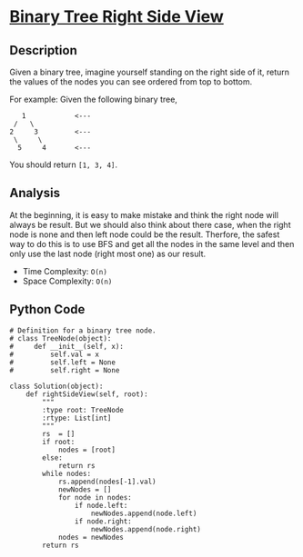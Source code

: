 # [Binary Tree Right Side View](https://leetcode.com/problems/binary-tree-right-side-view/)

## Description
Given a binary tree, imagine yourself standing on the right side of it, return the values of the nodes you can see ordered from top to bottom.

For example:
Given the following binary tree,

~~~
   1            <---
 /   \
2     3         <---
 \     \
  5     4       <---
~~~  
You should return `[1, 3, 4]`.

## Analysis
At the beginning, it is easy to make mistake and think the right node will always be result. But we should also think about there case, when the right node is none and then left node could be the result. Therfore, the safest way to do this is to use BFS and get all the nodes in the same level and then only use the last node (right most one) as our result.

* Time Complexity: `O(n)`
* Space Complexity: `O(n)`

## Python Code
~~~
# Definition for a binary tree node.
# class TreeNode(object):
#     def __init__(self, x):
#         self.val = x
#         self.left = None
#         self.right = None

class Solution(object):
    def rightSideView(self, root):
        """
        :type root: TreeNode
        :rtype: List[int]
        """
        rs  = []
        if root:
            nodes = [root]
        else:
            return rs
        while nodes:
            rs.append(nodes[-1].val)
            newNodes = []
            for node in nodes:
                if node.left:
                    newNodes.append(node.left)
                if node.right:
                    newNodes.append(node.right)
            nodes = newNodes
        return rs
~~~
